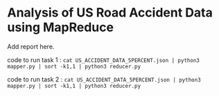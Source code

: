 # Analysis of US Road Accident Data using MapReduce
Add report here.

code to run task 1 : ```cat US_ACCIDENT_DATA_5PERCENT.json | python3 mapper.py | sort -k1,1 | python3 reducer.py```


code to run task 2 : ```cat US_ACCIDENT_DATA_5PERCENT.json | python3 mapper.py | sort -k1,1 | python3 reducer.py```
